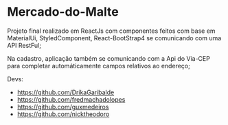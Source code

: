 # Mercado-do-Malte
Projeto final realizado em ReactJs com componentes feitos com base em MaterialUi, StyledComponent, React-BootStrap4 se comunicando com uma API RestFul;

Na cadastro, aplicação também se comunicando com a Api do Via-CEP para completar automáticamente campos relativos ao endereço;

Devs:

- https://github.com/DrikaGaribalde
- https://github.com/fredmachadolopes
- https://github.com/guxmedeiros
- https://github.com/nicktheodoro
